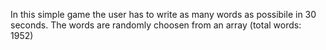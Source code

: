 In this simple game the user has to write as many words as possibile in 30 seconds. The words are randomly choosen from an array (total words: 1952)
